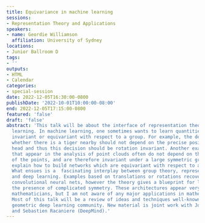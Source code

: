 ```yaml
---
title: Equivariance in machine learning
sessions:
- Representation Theory and Applications
speakers:
- name: Geordie Williamson
  affiliation: University of Sydney
locations:
- Junior Ballroom D
tags:
- ''
outputs:
- HTML
- Calendar
categories:
- special-session
date: 2022-12-05T16:30:00-0800
publishDate: '2022-10-01T10:00:00-08:00'
end: 2022-12-05T17:15:00-0800
featured: 'false'
draft: 'false'
abstract: 'This talk will be about the interface of representation theory and machine
  learning. In machine learning, one sometimes wants to learn quantities which are
  invariant or equivariant with respect to a group. For example, the decision as to
  whether there is a tiger nearby should not depend on the precise position of your
  head and thus this decision should be rotation invariant. Another example: quantities
  that appear in the analysis of point clouds often do not depend on the labelling
  of the points, and are therefore invariant under a large symmetric group. I will
  explain how to build networks which are equivariant with respect to a group action.
  What ensues is a  fascinating interplay between group theory, representation theory
  and deep learning. Examples based on translations or rotations recover familiar
  convolutional neural nets, however the theory gives a blueprint for learning in
  the presence of complicated symmetry. These architectures appear very useful to
  mathematicians, but I am not aware of any major applications in mathematics as yet.
  Most of this talk will be a review of ideas and techniques well-known in to the
  geometric deep learning community. New material is joint work with Joel Gibson (Sydney)
  and Sebastien Racaniere (DeepMind).'
---
```

